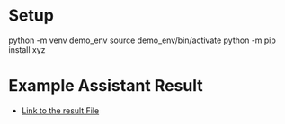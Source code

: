# Setup 
python -m venv demo_env
source demo_env/bin/activate
python -m pip install xyz

# Example Assistant Result
- [Link to the result File](software_requirements.md)